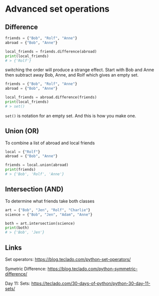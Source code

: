 # Advanced set operations

## Difference

```python
friends = {"Bob", "Rolf", "Anne"}
abroad = {"Bob", "Anne"}

local_friends = friends.difference(abroad)
print(local_friends)
# > {'Rolf'}
```

switching the order will produce a strange effect. Start with Bob and Anne then subtract away Bob, Anne, and Rolf which gives an empty set.

```python
friends = {"Bob", "Rolf", "Anne"}
abroad = {"Bob", "Anne"}

local_friends = abroad.difference(friends)
print(local_friends)
# > set()
```

`set()` is notation for an empty set. And this is how you make one.

## Union (OR)

To combine a list of abroad and local friends

```python
local = {"Rolf"}
abroad = {"Bob", "Anne"}

friends = local.union(abroad)
print(friends)
# > {'Bob', 'Rolf', 'Anne'}
```

## Intersection (AND)

To determine what friends take both classes

```python
art = {"Bob", "Jen", "Rolf", "Charlie"}
science = {"Bob", "Jen", "Adam", "Anne"}

both = art.intersection(science)
print(both)
# > {'Bob', 'Jen'}
```

## Links

Set operators: https://blog.teclado.com/python-set-operators/

Symetric Difference: https://blog.teclado.com/python-symmetric-difference/

Day 11: Sets: https://teclado.com/30-days-of-python/python-30-day-11-sets/
